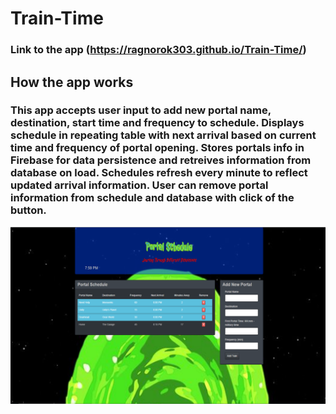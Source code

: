 # Train-Time

### Link to the app (https://ragnorok303.github.io/Train-Time/)

## How the app works

### This app accepts user input to add new portal name, destination, start time and frequency to schedule. Displays schedule in repeating table with next arrival based on current time and frequency of portal opening. Stores portals info in Firebase for data persistence and retreives information from database on load. Schedules refresh every minute to reflect updated arrival information. User can remove portal information from schedule and database with click of the button.

![screenshot](assets/images/sceenshot.png)